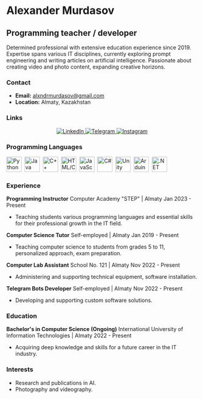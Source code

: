 # Alexander Murdasov
## Programming teacher / developer
Determined professional with extensive education experience since 2019. Expertise spans various IT disciplines, currently exploring prompt engineering and writing articles on artificial intelligence. Passionate about creating video and photo content, expanding creative horizons.

### Contact

- **Email:** alxndrmurdasov@gmail.com
- **Location:** Almaty, Kazakhstan

### Links

<div id="socials" align="center">
    <a href="https://www.linkedin.com/in/alexander-murdasov-51066b204/">
        <img src="https://img.shields.io/badge/LinkedIn-blue?style=for-the-badge&logo=linkedin&logoColor=white" alt="LinkedIn"/>
    </a>
    <a href="https://t.me/Allexndr">
        <img src="https://img.shields.io/badge/Telegram-blue?style=for-the-badge&logo=telegram&logoColor=white" alt="Telegram"/>
    </a>
    <a href="https://www.instagram.com/phot4.k/">
        <img src="https://img.shields.io/badge/Instagram-blue?style=for-the-badge&logo=instagram&logoColor=white" alt="Instagram"/>
    </a>
</div>

### Programming Languages

<img src="https://cdn.jsdelivr.net/gh/devicons/devicon/icons/python/python-original.svg" title="Python" width="40" height="40"/>&nbsp;
<img src="https://cdn.jsdelivr.net/gh/devicons/devicon/icons/java/java-original.svg" title="Java" width="40" height="40"/>&nbsp;
<img src="https://cdn.jsdelivr.net/gh/devicons/devicon/icons/cplusplus/cplusplus-original.svg" title="C++" width="40" height="40"/>&nbsp;
<img src="https://cdn.jsdelivr.net/gh/devicons/devicon/icons/html5/html5-original.svg" title="HTML/CSS" width="40" height="40"/>&nbsp;
<img src="https://cdn.jsdelivr.net/gh/devicons/devicon/icons/javascript/javascript-original.svg" title="JavaScript" width="40" height="40"/>&nbsp;
<img src="https://cdn.jsdelivr.net/gh/devicons/devicon/icons/csharp/csharp-original.svg" title="C#" width="40" height="40"/>&nbsp;
<img src="https://cdn.jsdelivr.net/gh/devicons/devicon/icons/unity/unity-original.svg" title="Unity" width="40" height="40"/>&nbsp;
<img src="https://cdn.jsdelivr.net/gh/devicons/devicon/icons/arduino/arduino-original.svg" title="Arduino" width="40" height="40"/>&nbsp;
<img src="https://cdn.jsdelivr.net/gh/devicons/devicon/icons/dot-net/dot-net-original.svg" title=".NET Framework" width="40" height="40"/>&nbsp;

### Experience

**Programming Instructor**
Computer Academy "STEP" | Almaty
Jan 2023 - Present
- Teaching students various programming languages and essential skills for their professional growth in the IT field.

**Computer Science Tutor**
Self-employed | Almaty
Jan 2019 - Present
- Teaching computer science to students from grades 5 to 11, personalized approach, exam preparation.

**Computer Lab Assistant**
School No. 121 | Almaty
Nov 2022 - Present
- Administering and supporting technical equipment, software installation.

**Telegram Bots Developer**
Self-employed | Almaty
Nov 2022 - Present
- Developing and supporting custom software solutions.

### Education

**Bachelor's in Computer Science (Ongoing)**
International University of Information Technologies | Almaty
2022 - Present
- Acquiring deep knowledge and skills for a future career in the IT industry.

### Interests

- Research and publications in AI.
- Photography and videography.
